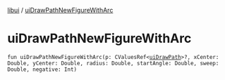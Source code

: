 [libui](README.md) / [uiDrawPathNewFigureWithArc](ui-draw-path-new-figure-with-arc.md)

# uiDrawPathNewFigureWithArc

`fun uiDrawPathNewFigureWithArc(p: CValuesRef<`[`uiDrawPath`](ui-draw-path.md)`>?, xCenter: Double, yCenter: Double, radius: Double, startAngle: Double, sweep: Double, negative: Int)`